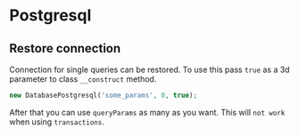 # Postgresql

## Restore connection

Connection for single queries can be restored. To use this pass `true` as a 3d parameter to class `__construct` method.

```php
new DatabasePostgresql('some_params', 0, true);
```

After that you can use `queryParams` as many as you want. This will `not work` when using `transactions`.

